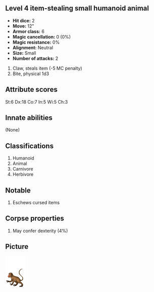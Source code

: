 ## Level 4 item-stealing small humanoid animal

- **Hit dice:** 2
- **Move:** 12"
- **Armor class:** 6
- **Magic cancellation:** 0 (0%)
- **Magic resistance:** 0%
- **Alignment:** Neutral
- **Size:** Small
- **Number of attacks:** 2
1. Claw, steals item (-5 MC penalty)
2. Bite, physical 1d3

## Attribute scores

St:6 Dx:18 Co:7 In:5 Wi:5 Ch:3

## Innate abilities

(None)

## Classifications

1. Humanoid
2. Animal
3. Carnivore
4. Herbivore

## Notable

1. Eschews cursed items

## Corpse properties

1. May confer dexterity (4%)

## Picture

![Monkey](https://github.com/hyvanmielenpelit/GnollHackTileSet/blob/main/Monsters/monkey/monkey.png?raw=true)
